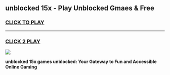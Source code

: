 
## unblocked 15x - Play Unblocked Gmaes & Free
<h3>
<a href="https://news.freeplayer.one?title=unblocked_15x&ref=23F">CLICK TO PLAY</a></h3>
<hr>

<h3>
<a href="https://news.freeplayer.one?title=unblocked_15x&ref=23F">CLICK 2 PLAY</a>
  
</h3>

<a href="https://news.freeplayer.one?title=unblocked_15x&ref=23F/"><img src="https://clearcache.store/games.png"></a>


**unblocked 15x games unblocked: Your Gateway to Fun and Accessible Online Gaming**
